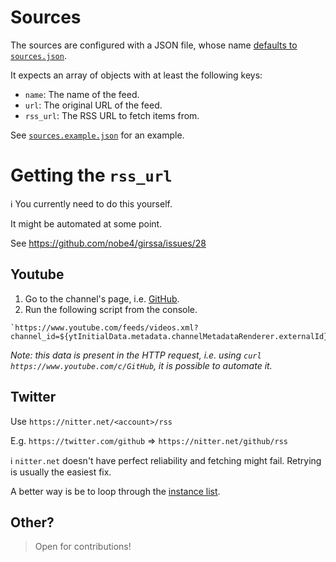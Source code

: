 # Sources

The sources are configured with a JSON file, whose name [defaults to `sources.json`](../action.yml).

It expects an array of objects with at least the following keys:

- `name`: The name of the feed.
- `url`: The original URL of the feed.
- `rss_url`: The RSS URL to fetch items from.

See [`sources.example.json`](./sources.example.json) for an example.

# Getting the `rss_url`

:information_source: You currently need to do this yourself.

It might be automated at some point.

See https://github.com/nobe4/girssa/issues/28

## Youtube

1. Go to the channel's page, i.e. [GitHub](https://www.youtube.com/c/GitHub).
2. Run the following script from the console.

```
`https://www.youtube.com/feeds/videos.xml?channel_id=${ytInitialData.metadata.channelMetadataRenderer.externalId}`
```

_Note: this data is present in the HTTP request, i.e. using `curl https://www.youtube.com/c/GitHub`, it is possible to automate it._

## Twitter

Use `https://nitter.net/<account>/rss`

E.g.
  `https://twitter.com/github` => `https://nitter.net/github/rss`

:information_source: `nitter.net` doesn't have perfect reliability and fetching might fail.
Retrying is usually the easiest fix.

A better way is be to loop through the [instance list](https://github.com/zedeus/nitter/wiki/Instances).

## Other?

> Open for contributions!
